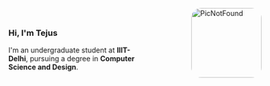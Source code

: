   <img src="https://art.pixilart.com/sr250e9fb502b0c.png" 
       alt="PicNotFound" 
       width="140" 
       align="right" 
       style="margin-left: 100px; border-radius: 20px;" />
<br/>
  <h3>Hi, I'm Tejus</h3>
  <p>
    I'm an undergraduate student at <strong>IIIT-Delhi</strong>, pursuing a degree in <strong>Computer Science and Design</strong>.
  </p>
  <br />

</div>

